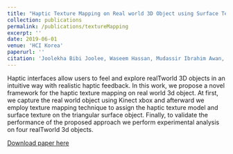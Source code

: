```yaml
---
title: "Haptic Texture Mapping on Real world 3D Object using Surface Texture and Haptic Model"
collection: publications
permalink: /publications/textureMapping
excerpt: ''
date: 2019-06-01
venue: 'HCI Korea'
paperurl: ''
citation: 'Joolekha Bibi Joolee, Waseem Hassan, Mudassir Ibrahim Awan, and Jeon Seokhee.'
---
```


Haptic interfaces allow users to feel and explore realTworld 3D objects in an intuitive way with realistic haptic feedback. In this work, we propose a novel framework for the haptic texture mapping on real world 3d object. At first, we capture the real world object using Kinect xbox and afterward we employ texture mapping technique to assign the haptic texture model and surface texture on the triangular surface object. Finally, to validate the performance of the proposed approach we perform experimental analysis on four realTworld 3d objects.

[Download paper here](http://mudassir-awan.github.io/files/texturemapping.pdf)


